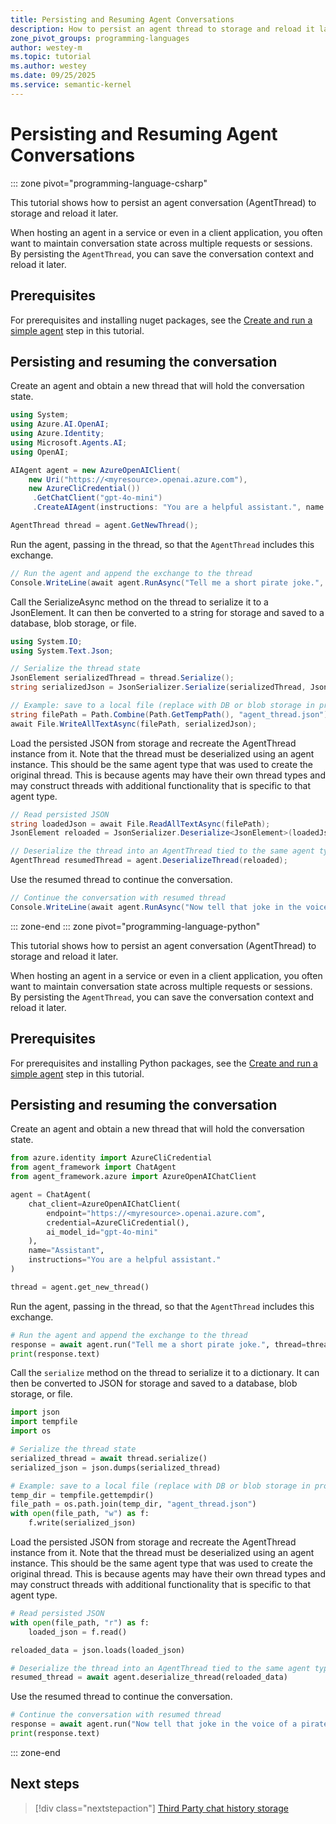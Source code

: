 ```yaml
---
title: Persisting and Resuming Agent Conversations
description: How to persist an agent thread to storage and reload it later
zone_pivot_groups: programming-languages
author: westey-m
ms.topic: tutorial
ms.author: westey
ms.date: 09/25/2025
ms.service: semantic-kernel
---
```


# Persisting and Resuming Agent Conversations

::: zone pivot="programming-language-csharp"

This tutorial shows how to persist an agent conversation (AgentThread) to storage and reload it later.

When hosting an agent in a service or even in a client application, you often want to maintain conversation state across multiple requests or sessions. By persisting the `AgentThread`, you can save the conversation context and reload it later.

## Prerequisites

For prerequisites and installing nuget packages, see the [Create and run a simple agent](./run-agent.md) step in this tutorial.

## Persisting and resuming the conversation

Create an agent and obtain a new thread that will hold the conversation state.

```csharp
using System;
using Azure.AI.OpenAI;
using Azure.Identity;
using Microsoft.Agents.AI;
using OpenAI;

AIAgent agent = new AzureOpenAIClient(
    new Uri("https://<myresource>.openai.azure.com"),
    new AzureCliCredential())
     .GetChatClient("gpt-4o-mini")
     .CreateAIAgent(instructions: "You are a helpful assistant.", name: "Assistant");

AgentThread thread = agent.GetNewThread();
```

Run the agent, passing in the thread, so that the `AgentThread` includes this exchange.

```csharp
// Run the agent and append the exchange to the thread
Console.WriteLine(await agent.RunAsync("Tell me a short pirate joke.", thread));
```

Call the SerializeAsync method on the thread to serialize it to a JsonElement.
It can then be converted to a string for storage and saved to a database, blob storage, or file.

```csharp
using System.IO;
using System.Text.Json;

// Serialize the thread state
JsonElement serializedThread = thread.Serialize();
string serializedJson = JsonSerializer.Serialize(serializedThread, JsonSerializerOptions.Web);

// Example: save to a local file (replace with DB or blob storage in production)
string filePath = Path.Combine(Path.GetTempPath(), "agent_thread.json");
await File.WriteAllTextAsync(filePath, serializedJson);
```

Load the persisted JSON from storage and recreate the AgentThread instance from it.
Note that the thread must be deserialized using an agent instance. This should be the
same agent type that was used to create the original thread.
This is because agents may have their own thread types and may construct threads with
additional functionality that is specific to that agent type.

```csharp
// Read persisted JSON
string loadedJson = await File.ReadAllTextAsync(filePath);
JsonElement reloaded = JsonSerializer.Deserialize<JsonElement>(loadedJson);

// Deserialize the thread into an AgentThread tied to the same agent type
AgentThread resumedThread = agent.DeserializeThread(reloaded);
```

Use the resumed thread to continue the conversation.

```csharp
// Continue the conversation with resumed thread
Console.WriteLine(await agent.RunAsync("Now tell that joke in the voice of a pirate.", resumedThread));
```

::: zone-end
::: zone pivot="programming-language-python"

This tutorial shows how to persist an agent conversation (AgentThread) to storage and reload it later.

When hosting an agent in a service or even in a client application, you often want to maintain conversation state across multiple requests or sessions. By persisting the `AgentThread`, you can save the conversation context and reload it later.

## Prerequisites

For prerequisites and installing Python packages, see the [Create and run a simple agent](./run-agent.md) step in this tutorial.

## Persisting and resuming the conversation

Create an agent and obtain a new thread that will hold the conversation state.

```python
from azure.identity import AzureCliCredential
from agent_framework import ChatAgent
from agent_framework.azure import AzureOpenAIChatClient

agent = ChatAgent(
    chat_client=AzureOpenAIChatClient(
        endpoint="https://<myresource>.openai.azure.com",
        credential=AzureCliCredential(),
        ai_model_id="gpt-4o-mini"
    ),
    name="Assistant",
    instructions="You are a helpful assistant."
)

thread = agent.get_new_thread()
```

Run the agent, passing in the thread, so that the `AgentThread` includes this exchange.

```python
# Run the agent and append the exchange to the thread
response = await agent.run("Tell me a short pirate joke.", thread=thread)
print(response.text)
```

Call the `serialize` method on the thread to serialize it to a dictionary.
It can then be converted to JSON for storage and saved to a database, blob storage, or file.

```python
import json
import tempfile
import os

# Serialize the thread state
serialized_thread = await thread.serialize()
serialized_json = json.dumps(serialized_thread)

# Example: save to a local file (replace with DB or blob storage in production)
temp_dir = tempfile.gettempdir()
file_path = os.path.join(temp_dir, "agent_thread.json")
with open(file_path, "w") as f:
    f.write(serialized_json)
```

Load the persisted JSON from storage and recreate the AgentThread instance from it.
Note that the thread must be deserialized using an agent instance. This should be the
same agent type that was used to create the original thread.
This is because agents may have their own thread types and may construct threads with
additional functionality that is specific to that agent type.

```python
# Read persisted JSON
with open(file_path, "r") as f:
    loaded_json = f.read()

reloaded_data = json.loads(loaded_json)

# Deserialize the thread into an AgentThread tied to the same agent type
resumed_thread = await agent.deserialize_thread(reloaded_data)
```

Use the resumed thread to continue the conversation.

```python
# Continue the conversation with resumed thread
response = await agent.run("Now tell that joke in the voice of a pirate.", thread=resumed_thread)
print(response.text)
```

::: zone-end

## Next steps

> [!div class="nextstepaction"]
> [Third Party chat history storage](./third-party-chat-history-storage.md)
